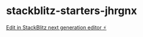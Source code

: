 # stackblitz-starters-jhrgnx

[Edit in StackBlitz next generation editor ⚡️](https://stackblitz.com/~/github.com/ugrasenanv/stackblitz-starters-jhrgnx)